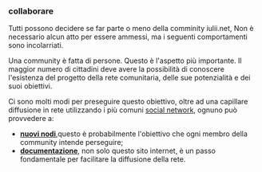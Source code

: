### collaborare

Tutti possono decidere se far parte o meno della comminity iulii.net, Non è necessario alcun atto per essere ammessi, ma i seguenti comportamenti sono incolarriati.

Una community è fatta di persone. Questo è l'aspetto più importante. Il maggior numero di cittadini deve avere la possibilità di conoscere l'esistenza del progetto della rete comunitaria, delle sue potenzialità e dei suoi obiettivi. 

Ci sono molti modi per preseguire questo obiettivo, oltre ad una capillare diffusione in rete utilizzando i più comuni [social network](../contatti.html), ognuno può provvedere a:

* [**nuovi nodi**](nuovi_nodi.html),questo è probabilmente l'obiettivo che ogni membro della community intende perseguire;
* [**documentazione**](docs.html), non solo questo sito internet, è un passo fondamentale per facilitare la diffusione della rete.
